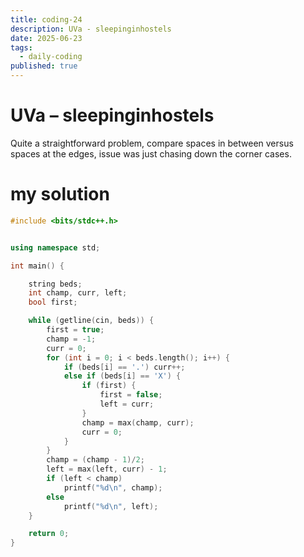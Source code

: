 ```yaml
---
title: coding-24
description: UVa - sleepinginhostels
date: 2025-06-23
tags:
  - daily-coding
published: true
---
```

# UVa – sleepinginhostels
Quite a straightforward problem, compare spaces in between versus spaces at the edges, issue was just chasing down the corner cases.
# my solution
```cpp
#include <bits/stdc++.h>


using namespace std;

int main() {

	string beds;
	int champ, curr, left;
	bool first;

	while (getline(cin, beds)) {
		first = true;
		champ = -1;
		curr = 0;
		for (int i = 0; i < beds.length(); i++) {
			if (beds[i] == '.') curr++;
			else if (beds[i] == 'X') {
				if (first) {
					first = false;
					left = curr;	
				}
				champ = max(champ, curr);
				curr = 0;
			}
		}
		champ = (champ - 1)/2;
		left = max(left, curr) - 1;
		if (left < champ)
			printf("%d\n", champ);
		else
			printf("%d\n", left);
	}

	return 0;
}
```